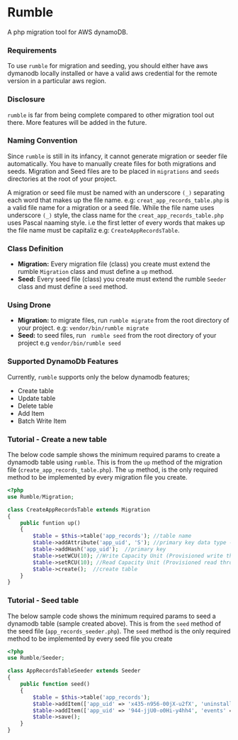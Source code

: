 # **Rumble**

A php migration tool for AWS dynamoDB.

### **Requirements**
To use ```rumble``` for migration and seeding, you should either have aws dymanodb locally installed or have a valid aws credential for the remote version in a particular aws region.

### **Disclosure**
```rumble``` is far from being complete compared to other migration tool out there. More features will be added in the future.

### **Naming Convention**
Since ```rumble``` is still in its infancy, it cannot generate migration or seeder file automatically. You have to manually create files for both migrations and seeds. Migration and Seed files are to be placed in ```migrations``` and ```seeds``` directories at the root of your project.

A migration or seed file must be named with an underscore ```(_)``` separating each word that makes up the file name. e.g:
```creat_app_records_table.php``` is a valid file name for a migration or a seed file.
While the file name uses underscore ```(_)``` style, the class name for the ```creat_app_records_table.php``` uses Pascal naaming style. i.e the first letter of every words that makes up the file name must be capitaliz e.g: ```CreateAppRecordsTable```.

### **Class Definition**
- **Migration:** Every migration file (class) you create must extend the rumble ```Migration``` class and must define a ```up``` method.
- **Seed:** Every seed file (class) you create must extend the rumble ```Seeder``` class and must define a ```seed``` method.

### **Using Drone**
- **Migration:** to migrate files, run ```rumble migrate``` from the root directory of your project. e.g: ```vendor/bin/rumble migrate```
- **Seed:** to seed files, run ``` rumble seed``` from the root directory of your project e.g ```vendor/bin/rumble seed```

### **Supported DynamoDb Features**
Currently, ```rumble``` supports only the below dynamodb features;
- Create table
- Update table
- Delete table
- Add Item
- Batch Write Item

### **Tutorial - Create a new table**
The below code sample shows the minimum required params to create a dynamodb table using ```rumble```. This is from the ```up``` method of the migration file (```create_app_records_table.php```).
The ```up``` method, is the only required method to be implemented by every migration file you create.
```php
<?php
use Rumble/Migration;

class CreateAppRecordsTable extends Migration
{
    public funtion up()
    {
        $table = $this->table('app_records'); //table name
        $table->addAttribute('app_uid', 'S'); //primary key data type - String(S)
        $table->addHash('app_uid');  //primary key
        $table->setWCU(10); //Write Capacity Unit (Provisioned write throughPut)
        $table->setRCU(10); //Read Capacity Unit (Provisioned read throughPut)
        $table->create();  //create table
    }
}
```

### **Tutorial - Seed table**
The below sample code shows the minimum required params to seed a dynamodb table (sample created above). This is from the ```seed``` method of the seed file (```app_records_seeder.php```).
The ```seed``` method is the only required method to be implemented by every seed file you create

```php
<?php
use Rumble/Seeder;

class AppRecordsTableSeeder extends Seeder 
{
    public function seed()
    {
        $table = $this->table('app_records');
        $table->addItem(['app_uid' => 'x435-n956-00jX-u2fX', 'uninstall' => ['reason' => 'There are too many sad people in the world.']); 
        $table->addItem(['app_uid' => '944-jjU0-o0Hi-y4hh4', 'events' => ['action' => 'click', 'date' => '2017-04-10']]); 
        $table->save();
    }
}

```